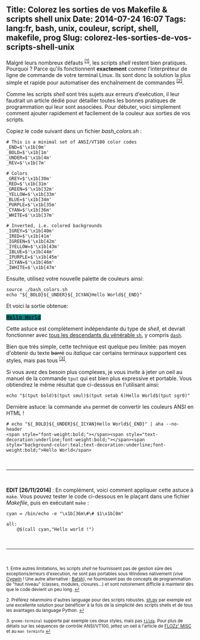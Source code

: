Title: Colorez les sorties de vos Makefile & scripts shell unix
Date: 2014-07-24 16:07
Tags: lang:fr, bash, unix, couleur, script, shell, makefile, prog
Slug: colorez-les-sorties-de-vos-scripts-shell-unix
---
Malgré leurs nombreux défauts <sup><a href="#fn1" id="ref1">[1]</a></sup>, les scripts _shell_ restent bien pratiques. Pourquoi ? Parce qu'ils fonctionnent **exactement** comme l'interpréteur de ligne de commande de votre terminal Linux. Ils sont donc la solution la plus simple et rapide pour automatiser des enchaînement de commandes <sup><a href="#fn2" id="ref2">[2]</a></sup>.

Comme les scripts _shell_ sont très sujets aux erreurs d'exécution, il leur faudrait un article dédié pour détailler toutes les bonnes pratiques de programmation qui leur sont associées. Pour débuter, voici simplement comment ajouter rapidement et facilement de la couleur aux sorties de vos scripts.

Copiez le code suivant dans un fichier _bash\_colors.sh_ :

```
# This is a minimal set of ANSI/VT100 color codes
_END=$'\x1b[0m'
_BOLD=$'\x1b[1m'
_UNDER=$'\x1b[4m'
_REV=$'\x1b[7m'

# Colors
_GREY=$'\x1b[30m'
_RED=$'\x1b[31m'
_GREEN=$'\x1b[32m'
_YELLOW=$'\x1b[33m'
_BLUE=$'\x1b[34m'
_PURPLE=$'\x1b[35m'
_CYAN=$'\x1b[36m'
_WHITE=$'\x1b[37m'

# Inverted, i.e. colored backgrounds
_IGREY=$'\x1b[40m'
_IRED=$'\x1b[41m'
_IGREEN=$'\x1b[42m'
_IYELLOW=$'\x1b[43m'
_IBLUE=$'\x1b[44m'
_IPURPLE=$'\x1b[45m'
_ICYAN=$'\x1b[46m'
_IWHITE=$'\x1b[47m'

```

Ensuite, utilisez votre nouvelle palette de couleurs ainsi:
```
source ./bash_colors.sh
echo "${_BOLD}${_UNDER}${_ICYAN}Hello World${_END}"
```
Et voici la sortie obtenue:
<pre><span style="font-weight:bold;"></span><span style="text-decoration:underline;font-weight:bold;"></span><span style="background-color:teal;text-decoration:underline;font-weight:bold;">Hello World</span>
</pre>

Cette astuce est complètement indépendante du type de _shell_, et devrait fonctionner avec [tous les descendants du vénérable `sh`](http://hyperpolyglot.org/unix-shells), y compris [`dash`](//wiki.ubuntu.com/DashAsBinSh).

Bien que très simple, cette technique est quelque peu limitée: pas moyen d'obtenir du texte <del>barré</del> ou <em>italique</em> car certains terminaux supportent ces styles, mais pas tous <sup><a href="#fn3" id="ref3">[3]</a></sup>.

Si vous avez des besoin plus complexes, je vous invite à jeter un oeil au manuel de la commande `tput` qui est bien plus expressive et portable. Vous obtiendrez le même résultat que ci-desssus en l'utilisant ainsi:

```
echo "$(tput bold)$(tput smul)$(tput setab 6)Hello World$(tput sgr0)"
```

Dernière astuce: la commande `aha` permet de convertir les couleurs ANSI en HTML !

```
# echo "${_BOLD}${_UNDER}${_ICYAN}Hello World${_END}" | aha --no-header
<span style="font-weight:bold;"></span><span style="text-decoration:underline;font-weight:bold;"></span><span style="background-color:teal;text-decoration:underline;font-weight:bold;">Hello World</span>
```

<br><hr><br>

**EDIT [26/11/2014]** : En complément, voici comment appliquer cette astuce à `make`. Vous pouvez tester le code ci-dessous en le plaçant dans une fichier _Makefile_, puis en exécutant `make` :

```
cyan = /bin/echo -e "\x1b[36m\#\# $1\x1b[0m"

all:
    @$(call cyan,"Hello world !")
```

<br><hr><br>

<sup id="fn1">1. Entre autres limitations, les scripts _shell_ ne fournissent pas de gestion sûre des exceptions/erreurs d'execution, ne sont pas portables sous Windows nativement (vive [Cygwin](//www.cygwin.com) ! Une autre alternative : [Batsh](//github.com/BYVoid/Batsh)), ne fournissent pas de concepts de programmation de "haut niveau" (classes, modules, closures...)  et sont notoirement difficile à maintenir dès que le code devient un peu long. <a href="#ref1">↩</a></sup>

<sup id="fn2">2. Préférez néanmoins d'autres language pour des scripts robustes. [sh.py](//amoffat.github.io/sh) par exemple est une excellente solution pour bénéficier à la fois de la simplicité des scripts shells et de tous les avantages du language Python. <a href="#ref2">↩</a></sup>

<sup id="fn3">3. `gnome-terminal` supporte par exemple ces deux styles, mais pas [`tilda`](//github.com/lanoxx/tilda). Pour plus de détails sur les séquences de contrôle ANSI/VT100, jettez un oeil à l'article de [FLOZz' MISC](http://misc.flogisoft.com/bash/tip_colors_and_formatting) et au `man terminfo` <a href="#ref3">↩</a></sup>
